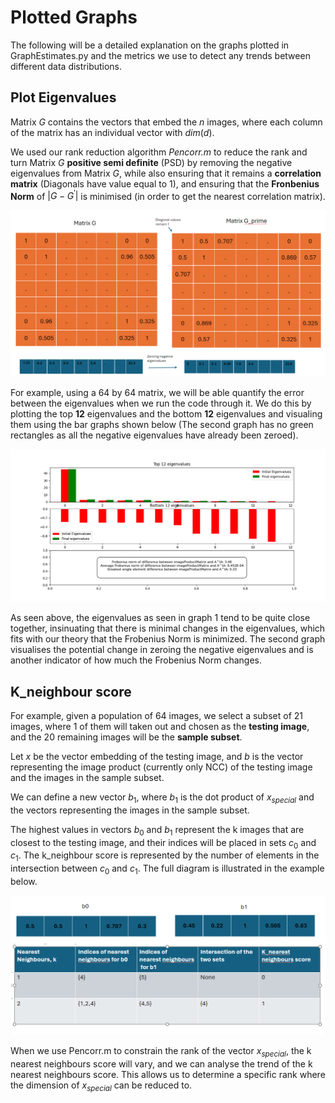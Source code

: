 ﻿# Plotted Graphs
The following will be a detailed explanation on the graphs plotted in GraphEstimates.py and the metrics we use to detect any trends between different data distributions.

## Plot Eigenvalues
Matrix $G$ contains the vectors that embed the $n$ images, where each column of the matrix has an individual vector with $dim(d)$.

We used our rank reduction algorithm *Pencorr.m* to reduce the rank and turn Matrix $G$ **positive semi definite** (PSD) by removing the negative eigenvalues from Matrix $G$, while also ensuring that it remains a **correlation matrix** (Diagonals have value equal to 1), and ensuring that the **Fronbenius Norm** of $|G-G^{\prime}|$ is minimised (in order to get the nearest correlation matrix). 

 ![Graph representing Pencorr.m](../../assets/PenCorr_demostration.png)


For example, using a 64 by 64 matrix, we will be able quantify the error between the eigenvalues when we run the code through it. We do this by plotting the top **12** eigenvalues and the bottom **12** eigenvalues and visualing them using the bar graphs shown below (The second graph has no green rectangles as all the negative eigenvalues have already been zeroed).

 ![Graph representing eigenvalues](../../assets/plot_eigenvalues.png)

As seen above, the eigenvalues as seen in graph 1 tend to be quite close together, insinuating that there is minimal changes in the eigenvalues, which fits with our theory that the Frobenius Norm is minimized. The second graph visualises the potential change in zeroing the negative eigenvalues and is another indicator of how much the Frobenius Norm changes.  

## K_neighbour score
For example, given a population of 64 images, we select a subset of 21 images, where 1 of them will taken out and chosen as the **testing image**, and the 20 remaining images will be the **sample subset**.

Let $x$ be the vector embedding of the testing image, and $b$ is the vector representing the image product (currently only NCC) of the testing image and the images in the sample subset.  

We can define a new vector $b_1$, where $b_1$ is the dot product of $x_{special}$ and the vectors representing the images in the sample subset. 

The highest values in vectors $b_0$ and $b_1$ represent the k images that are closest to the testing image, and their indices will be placed in sets $c_0$ and $c_1$. The k_neighbour score is represented by the number of elements in the intersection between $c_0$ and $c_1$. The full diagram is illustrated in the example below. 

![Graph illustrating obtaining k nearest neighbours score](../../assets/k_nearest_neighbours.png)

When we use Pencorr.m to constrain the rank of the vector $x_{special}$, the k nearest neighbours score will vary, and we can analyse the trend of the k nearest neighbours score. This allows us to determine a specific rank where the dimension of $x_{special}$ can be reduced to.
